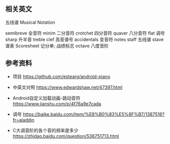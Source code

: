 ## 相关英文

五线谱 
Musical Notation
  
  

semibreve 全音符
minim 二分音符
crotchet 四分音符
quaver 八分音符
flat 调号
sharp 升半音
treble clef 高音谱号
accidentals 变音符
notes
staff 五线谱
stave 谱表
Scoresheet 记分单; 战绩标志
octave 八度音阶







## 参考资料
* 项目
https://github.com/estearg/android-piano

* 中英文对照
https://www.edwardshaw.net/47397.html

* Android自定义加载动画-跳动音符
https://www.jianshu.com/p/4f76a9e7cada

* 调号
https://baike.baidu.com/item/%E8%B0%83%E5%8F%B7/1387516?fr=aladdin

* C大调音阶的各个音的频率是多少
https://zhidao.baidu.com/question/536751713.html
